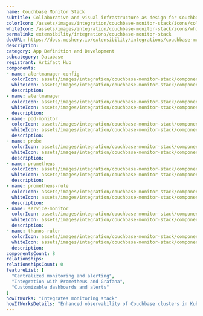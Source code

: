 ```yaml
---
name: Couchbase Monitor Stack
subtitle: Collaborative and visual infrastructure as design for Couchbase Monitor Stack
colorIcon: /assets/images/integration/couchbase-monitor-stack/icons/color/couchbase-monitor-stack-color.svg
whiteIcon: /assets/images/integration/couchbase-monitor-stack/icons/white/couchbase-monitor-stack-white.svg
permalink: extensibility/integrations/couchbase-monitor-stack
docURL: https://docs.meshery.io/extensibility/integrations/couchbase-monitor-stack
description: 
category: App Definition and Development
subcategory: Database
registrant: Artifact Hub
components: 
- name: alertmanager-config
  colorIcon: assets/images/integration/couchbase-monitor-stack/components/alertmanager-config/icons/color/alertmanager-config-color.svg
  whiteIcon: assets/images/integration/couchbase-monitor-stack/components/alertmanager-config/icons/white/alertmanager-config-white.svg
  description: 
- name: alertmanager
  colorIcon: assets/images/integration/couchbase-monitor-stack/components/alertmanager/icons/color/alertmanager-color.svg
  whiteIcon: assets/images/integration/couchbase-monitor-stack/components/alertmanager/icons/white/alertmanager-white.svg
  description: 
- name: pod-monitor
  colorIcon: assets/images/integration/couchbase-monitor-stack/components/pod-monitor/icons/color/pod-monitor-color.svg
  whiteIcon: assets/images/integration/couchbase-monitor-stack/components/pod-monitor/icons/white/pod-monitor-white.svg
  description: 
- name: probe
  colorIcon: assets/images/integration/couchbase-monitor-stack/components/probe/icons/color/probe-color.svg
  whiteIcon: assets/images/integration/couchbase-monitor-stack/components/probe/icons/white/probe-white.svg
  description: 
- name: prometheus
  colorIcon: assets/images/integration/couchbase-monitor-stack/components/prometheus/icons/color/prometheus-color.svg
  whiteIcon: assets/images/integration/couchbase-monitor-stack/components/prometheus/icons/white/prometheus-white.svg
  description: 
- name: prometheus-rule
  colorIcon: assets/images/integration/couchbase-monitor-stack/components/prometheus-rule/icons/color/prometheus-rule-color.svg
  whiteIcon: assets/images/integration/couchbase-monitor-stack/components/prometheus-rule/icons/white/prometheus-rule-white.svg
  description: 
- name: service-monitor
  colorIcon: assets/images/integration/couchbase-monitor-stack/components/service-monitor/icons/color/service-monitor-color.svg
  whiteIcon: assets/images/integration/couchbase-monitor-stack/components/service-monitor/icons/white/service-monitor-white.svg
  description: 
- name: thanos-ruler
  colorIcon: assets/images/integration/couchbase-monitor-stack/components/thanos-ruler/icons/color/thanos-ruler-color.svg
  whiteIcon: assets/images/integration/couchbase-monitor-stack/components/thanos-ruler/icons/white/thanos-ruler-white.svg
  description: 
componentsCount: 8
relationships: 
relationshipsCount: 0
featureList: [
  "Centralized monitoring and alerting",
  "Integration with Prometheus and Grafana",
  "Customizable dashboards and alerts"
]
howItWorks: "Integrates monitoring stack"
howItWorksDetails: "Enhanced observability of Couchbase clusters in Kubernetes"
---
```


